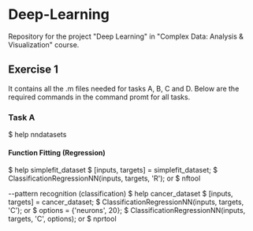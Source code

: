 # Deep-Learning

Repository for the project "Deep Learning" in "Complex Data: Analysis & Visualization" course.

## Exercise 1

It contains all the .m files needed for tasks A, B, C and D. 
Below are the required commands in the command promt for all tasks.

### Task A

$ help nndatasets

#### Function Fitting (Regression)

$ help simplefit_dataset
$ [inputs, targets] = simplefit_dataset;
$ ClassificationRegressionNN(inputs, targets, 'R');
or 
$ nftool

--pattern recognition (classification)
$ help cancer_dataset
$ [inputs, targets] = cancer_dataset;
$ ClassificationRegressionNN(inputs, targets, 'C');
or
$ options = {'neurons', 20};
$ ClassificationRegressionNN(inputs, targets, 'C', options);
or 
$ nprtool

